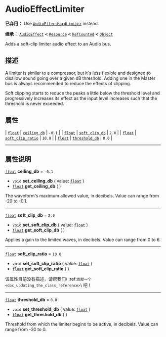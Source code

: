 <!-- ⚠ 请勿编辑本文件 ⚠ -->
<!-- 本文档使用脚本从 WeDot 引擎源码仓库生成。 -->
<!-- 生成脚本：https://github.com/WeDot-Engine/WeDot/tree/4.3/doc/tools/make_md.py； -->
<!-- 原文件：https://github.com/WeDot-Engine/WeDot/tree/4.3/doc/classes/AudioEffectLimiter.xml。 -->

<div id="_class_audioeffectlimiter"></div>

# AudioEffectLimiter

**已弃用：** Use [`AudioEffectHardLimiter`](class_audioeffecthardlimiter.md) instead.

**继承：** [`AudioEffect`](class_audioeffect.md) **<** [`Resource`](class_resource.md) **<** [`RefCounted`](class_refcounted.md) **<** [`Object`](class_object.md)

Adds a soft-clip limiter audio effect to an Audio bus.

## 描述

A limiter is similar to a compressor, but it's less flexible and designed to disallow sound going over a given dB threshold. Adding one in the Master bus is always recommended to reduce the effects of clipping.

Soft clipping starts to reduce the peaks a little below the threshold level and progressively increases its effect as the input level increases such that the threshold is never exceeded.

## 属性

| [`float`](class_float.md) | [`ceiling_db`](#class_audioeffectlimiter_property_ceiling_db)           | ``-0.1`` |
| [`float`](class_float.md) | [`soft_clip_db`](#class_audioeffectlimiter_property_soft_clip_db)       | ``2.0``  |
| [`float`](class_float.md) | [`soft_clip_ratio`](#class_audioeffectlimiter_property_soft_clip_ratio) | ``10.0`` |
| [`float`](class_float.md) | [`threshold_db`](#class_audioeffectlimiter_property_threshold_db)       | ``0.0``  |

<!-- rst-class:: classref-section-separator -->

---

## 属性说明

<div id="_class_audioeffectlimiter_property_ceiling_db"></div>

[`float`](class_float.md) **ceiling_db** = ``-0.1`` <div id="class_audioeffectlimiter_property_ceiling_db"></div>

- `void` **set_ceiling_db** ( value: [`float`](class_float.md) )
- [`float`](class_float.md) **get_ceiling_db** ( )

The waveform's maximum allowed value, in decibels. Value can range from -20 to -0.1.

<!-- rst-class:: classref-item-separator -->

---

<div id="_class_audioeffectlimiter_property_soft_clip_db"></div>

[`float`](class_float.md) **soft_clip_db** = ``2.0`` <div id="class_audioeffectlimiter_property_soft_clip_db"></div>

- `void` **set_soft_clip_db** ( value: [`float`](class_float.md) )
- [`float`](class_float.md) **get_soft_clip_db** ( )

Applies a gain to the limited waves, in decibels. Value can range from 0 to 6.

<!-- rst-class:: classref-item-separator -->

---

<div id="_class_audioeffectlimiter_property_soft_clip_ratio"></div>

[`float`](class_float.md) **soft_clip_ratio** = ``10.0`` <div id="class_audioeffectlimiter_property_soft_clip_ratio"></div>

- `void` **set_soft_clip_ratio** ( value: [`float`](class_float.md) )
- [`float`](class_float.md) **get_soft_clip_ratio** ( )

该属性目前没有描述，请帮我们\ :ref:`贡献一个 <doc_updating_the_class_reference>`\ 吧！

<!-- rst-class:: classref-item-separator -->

---

<div id="_class_audioeffectlimiter_property_threshold_db"></div>

[`float`](class_float.md) **threshold_db** = ``0.0`` <div id="class_audioeffectlimiter_property_threshold_db"></div>

- `void` **set_threshold_db** ( value: [`float`](class_float.md) )
- [`float`](class_float.md) **get_threshold_db** ( )

Threshold from which the limiter begins to be active, in decibels. Value can range from -30 to 0.

[^virtual]: 本方法通常需要用户覆盖才能生效。
[^const]: 本方法无副作用，不会修改该实例的任何成员变量。
[^vararg]: 本方法除了能接受在此处描述的参数外，还能够继续接受任意数量的参数。
[^constructor]: 本方法用于构造某个类型。
[^static]: 调用本方法无需实例，可直接使用类名进行调用。
[^operator]: 本方法描述的是使用本类型作为左操作数的有效运算符。
[^bitfield]: 这个值是由下列位标志构成位掩码的整数。
[^void]: 无返回值。
